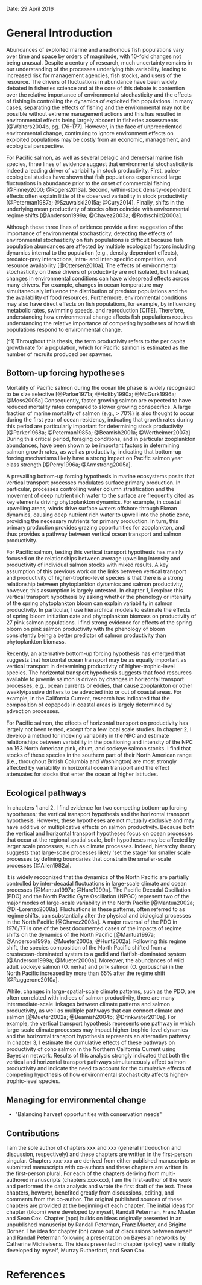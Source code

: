 <!--
General Introduction
Michael Malick

~5-10 pages
-->

Date: 29 April 2016

# General Introduction

Abundances of exploited marine and anadromous fish populations vary over time
and space by orders of magnitude, with 10-fold changes not being unusual.
Despite a century of research, much uncertainty remains in our understanding of
the processes underlying this variability, leading to increased risk for
management agencies, fish stocks, and users of the resource.  The drivers of
fluctuations in abundance have been widely debated in fisheries science and at
the core of this debate is contention over the relative importance of
environmental stochasticity and the effects of fishing in controlling the
dynamics of exploited fish populations. In many cases, separating the effects of
fishing and the environmental may not be possible without extreme management
actions and this has resulted in environmental effects being largely abscent in
fisheries assessments [@Walters2004b, pg. 176-177].  However, in the face of
unprecedented environmental change, continuing to ignore environment effects on
exploited populations may be costly from an economic, management, and ecological
perspective.

For Pacific salmon, as well as several pelagic and demersal marine fish species,
three lines of evidence suggest that environmental stochasticity is indeed a
leading driver of variability in stock productivity. First, paleo-ecological
studies have shown that fish populations experienced large fluctuations in
abundance prior to the onset of commercial fishing
[@Finney2000; @Rogers2013a]. Second, within-stock density-dependent effects
often explain little of the observed variability in stock productivity
[@Peterman1987a; @Szuwalski2015a; @Cury2014]. Finally, shifts in the underlying
mean productivity of stocks often coincide with environmental regime shifts
[@Anderson1999a; @Chavez2003a; @Rothschild2000a].

Although these three lines of evidence provide a first suggestion of the
importance of environmental stochasticity, detecting the effects of
environmental stochasticity on fish populations is difficult because fish
population abundances are affected by multiple ecological factors including
dynamics internal to the population (e.g., density dependent effects),
predator-prey interactions, intra- and inter-specific competition, and resource
availability [@Ottersen2010a]. The effects of environmental stochasticity on
these drivers of productivity are not isolated, but instead, changes in
environmental conditions can have widespread effects across many drivers. For
example, changes in ocean temperature may simultaneously influence the
distribution of predator populations and the the availability of food
resources. Furthermore, environmental conditions may also have direct effects on
fish populations, for example, by influencing metabolic rates, swimming speeds,
and reproduction [CITE]. Therefore, understanding how environmental change
affects fish populations requires understanding the relative importance of
competing hypotheses of how fish populations respond to environmental change.

[^1] Throughout this thesis, the term productivity refers to the per capita
growth rate for a population, which for Pacific salmon is estimated as the
number of recruits produced per spawner.


## Bottom-up forcing hypotheses

Mortality of Pacific salmon during the ocean life phase is widely recognized to
be size selective [@Parker1971a; @Holtby1990a; @McGurk1996a; @Moss2005a]
Consequently, faster growing salmon are expected to have reduced mortality rates
compared to slower growing conspecifics. A large fraction of marine mortality of
salmon (e.g., > 70%) is also thought to occur during the first year of ocean
residency, indicating that growth rates during this period are particularly
important for determining stock productivity
[@Parker1968a; @Peterman1985a; @Beamish2001a; @Wertheimer2007a] During this
critical period, foraging conditions, and in particular zooplankton abundances,
have been shown to be important factors in determining salmon growth rates, as
well as productivity, indicating that bottom-up forcing mechanisms likely have a
strong impact on Pacific salmon year class strength
[@Perry1996a; @Armstrong2005a].

A prevailing bottom-up forcing hypothesis in marine ecosystems posits that
vertical transport processes modulates surface primary production. In
particular, processes controlling water column stratification and the movement
of deep nutrient rich water to the surface are frequently cited as key elements
driving phytoplankton dynamics. For example, in coastal upwelling areas, winds
drive surface waters offshore through Ekman dynamics, causing deep nutrient rich
water to upwell into the photic zone, providing the necessary nutrients for
primary production. In turn, this primary production provides grazing
opportunities for zooplankton, and thus provides a pathway between vertical
ocean transport and salmon productivity.

For Pacific salmon, testing this vertical transport hypothesis has mainly
focused on the relationships between average upwelling intensity and
productivity of individual salmon stocks with mixed results.  A key assumption
of this previous work on the links between vertical transport and productivity
of higher-trophic-level species is that there is a strong relationship between
phytoplankton dynamics and salmon productivity, however, this assumption is
largely untested.  In chapter 1, I explore this vertical transport hypothesis by
asking whether the phenology or intensity of the spring phytoplankton bloom can
explain variability in salmon productivity. In particular, I use hierarchical
models to estimate the effects of spring bloom initiation date and phytoplankton
biomass on productivity of 27 pink salmon populations. I find strong evidence
for effects of the spring bloom on pink salmon productivity with the phenology
of bloom consistently being a better predictor of salmon productivity than
phytoplankton biomass.

Recently, an alternative bottom-up forcing hypothesis has emerged that suggests
that horizontal ocean transport may be as equally important as vertical
transport in determining productivity of higher-trophic-level species. The
horizontal transport hypothesis suggests that food resources available to
juvenile salmon is driven by changes in horizontal transport processes,
e.g., ocean currents or eddies, that cause zooplankton or other weakly/passive
drifters to be advected into or out of coastal areas. For example, in the
California Current, research has indicated that the composition of copepods in
coastal areas is largely determined by advection processes.

For Pacific salmon, the effects of horizontal transport on productivity has
largely not been tested, except for a few local scale studies.  In chapter 2, I
develop a method for indexing variability in the NPC and estimate relationships
between variability in the positioning and intensity of the NPC on 163 North
American pink, chum, and sockeye salmon stocks. I find that stocks of these
species in the southern part of their North American range (i.e., throughout
British Columbia and Washington) are most strongly affected by variability in
horizontal ocean transport and the effect attenuates for stocks that enter the
ocean at higher latitudes.


## Ecological pathways

In chapters 1 and 2, I find evidence for two competing bottom-up forcing
hypotheses; the vertical transport hypothesis and the horizontal transport
hypothesis. However, these hypotheses are not mutually exclusive and may have
additive or multiplicative effects on salmon productivity. Because both the
vertical and horizontal transport hypotheses focus on ocean processes that occur
at the regional spatial scale, both hypotheses may be affected by larger scale
processes, such as climate processes. Indeed, hierarchy theory suggests that
large-scale processes likely 'set the stage' for smaller scale processes by
defining boundaries that constrain the smaller-scale processes [@Allen1982a].

It is widely recognized that the dynamics of the North Pacific are partially
controlled by inter-decadal fluctuations in large-scale climate and ocean
processes [@Mantua1997a; @Hare1999a].  The Pacific Decadal Oscillation (PDO) and
the North Pacific Gyre Oscillation (NPGO) represent two of the major modes of
large-scale variability in the North Pacific [@Mantua2002a; @Di-Lorenzo2008a].
Fluctuations in these patterns, often referred to as regime shifts, can
substantially alter the physical and biological processes in the North Pacific
[@Chavez2003a]. A major reversal of the PDO in 1976/77 is one of the best
documented cases of the impacts of regime shifts on the dynamics of the North
Pacific [@Mantua1997a; @Anderson1999a; @Mueter2000a; @Hunt2002a].  Following
this regime shift, the species composition of the North Pacific shifted from a
crustacean-dominated system to a gadid and flatfish-dominated system
[@Anderson1999a; @Mueter2000a].  Moreover, the abundances of wild adult sockeye
salmon (O. nerka) and pink salmon (O. gorbuscha) in the North Pacific increased
by more than 65% after the regime shift [@Ruggerone2010a].

While, changes in large-spatial-scale climate patterns, such as the PDO, are
often correlated with indices of salmon productivity, there are many
intermediate-scale linkages between climate patterns and salmon productivity, as
well as multiple pathways that can connect climate and salmon
[@Mueter2002a; @Beamish2004b; @Drinkwater2010a]. For example, the vertical
transport hypothesis represents one pathway in which large-scale climate
processes may impact higher-trophic-level dynamics and the horizontal transport
hypothesis represents an alternative pathway. In chapter 3, I estimate the
cumulative effects of these pathways on productivity of coho salmon in the
Northern California Current using Bayesian network. Results of this analysis
strongly indicated that both the vertical and horizontal transport pathways
simultaneously affect salmon productivity and indicate the need to account for
the cumulative effects of competing hypothesis of how environmental
stochasticity affects higher-trophic-level species.


## Managing for environmental change
- "Balancing harvest opportunities with conservation needs"


## Contributions

I am the sole author of chapters xxx and xxx (general introduction and
discussion, respectively) and these chapters are written in the first-person
singular. Chapters xxx-xxx are derived from either published manuscripts or
submitted manuscripts with co-authors and these chapters are written in the
first-person plural. For each of the chapters deriving from multi-authored
manuscripts (chapters xxx-xxx), I am the first-author of the work and performed
the data analysis and wrote the first draft of the text. These chapters,
however, benefited greatly from discussions, editing, and comments from the
co-author. The original published sources of these chapters are provided at the
beginning of each chapter. The initial ideas for chapter (bloom) were developed
by myself, Randall Peterman, Franz Mueter and Sean Cox. Chapter (npc) builds on
ideas originally presented in an unpublished manuscript by Randall Peterman,
Franz Mueter, and Brigitte Dorner. The idea for chapter (bn) came out of
discussions between myself and Randall Peterman following a presentation on
Bayesian networks by Catherine Michielsens. The ideas presented in chapter
(policy) were initially developed by myself, Murray Rutherford, and Sean Cox.

# References
